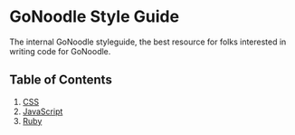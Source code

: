 # GoNoodle Style Guide
The internal GoNoodle styleguide, the best resource for folks interested in writing code for GoNoodle.

## Table of Contents
1. [CSS](#)
2. [JavaScript](#)
3. [Ruby](#)
